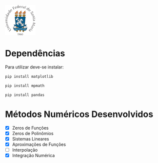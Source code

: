 <img src="./Extras/UfsmLogo.png" width="100">

# Dependências
Para utilizar deve-se instalar:
```
pip install matplotlib
```
```
pip install mpmath
```
```
pip install pandas
```

# Métodos Numéricos Desenvolvidos
- [x] Zeros de Funções
- [X] Zeros de Polinômios
- [x] Sistemas Lineares
- [x] Aproximações de Funções
- [ ] Interpolação
- [x] Integração Numérica